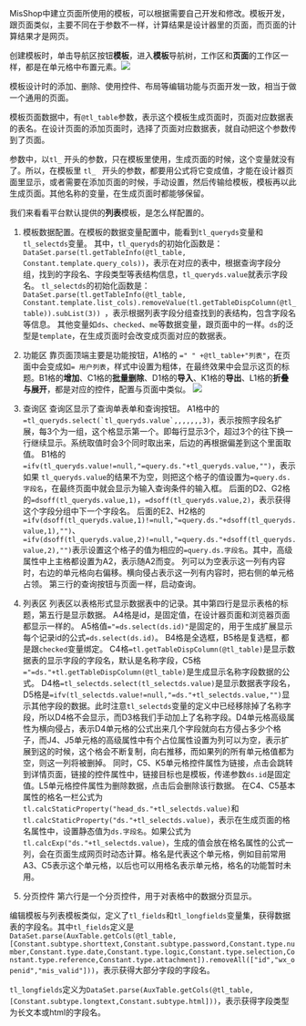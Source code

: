 MisShop中建立页面所使用的模板，可以根据需要自己开发和修改。模板开发，跟页面类似，主要不同在于参数不一样，计算结果是设计器里的页面，而页面的计算结果才是网页。

创建模板时，单击导航区按钮**模板**，进入**模板**导航树，工作区和**页面**的工作区一样，都是在单元格中布置元素。![](https://upload-images.jianshu.io/upload_images/12920178-d5caa73075d94153.png?imageMogr2/auto-orient/strip%7CimageView2/2/w/1240)

模板设计时的添加、删除、使用控件、布局等编辑功能与页面开发一致，相当于做一个通用的页面。

模板页面数据中，有```@tl_table```参数，表示这个模板生成页面时，页面对应数据表的表名。在设计页面的添加页面时，选择了页面对应数据表，就自动把这个参数传到了页面。

参数中，以``` tl_ ``` 开头的参数，只在模板里使用，生成页面的时候，这个变量就没有了。所以，在模板里 ```tl_ ``` 开头的参数，都要用公式将它变成值，才能在设计器页面里显示，或者需要在添加页面的时候，手动设置，然后传输给模板，模板再以此生成页面。其他名称的变量，在生成页面时都能够保留。

我们来看看平台默认提供的**列表**模板，是怎么样配置的。

1. 模板数据配置。在模板的数据变量配置中，能看到```tl_queryds```变量和 ```tl_selectds```变量。
其中，```tl_queryds```的初始化函数是：```DataSet.parse(tl.getTableInfo(@tl_table, Constant.template.query_cols))```，表示在对应的表中，根据查询字段分组，找到的字段名、字段类型等表结构信息，```tl_queryds.value```就表示字段名。
```tl_selectds```的初始化函数是：```DataSet.parse(tl.getTableInfo(@tl_table, Constant.template.list_cols).removeValue(tl.getTableDispColumn(@tl_table)).subList(3)) ```，表示根据列表字段分组查找到的表结构，包含字段名等信息。
其他变量如```ds```、```checked```、```me```等数据变量，跟页面中的一样。```ds```的泛型是```template```，在生成页面时会改变成页面对应的数据表。

2. 功能区
靠页面顶端主要是功能按钮，A1格的 ```=" " +@tl_table+"列表"```，在页面中会变成如```= 用户列表```，样式中设置为粗体，在最终效果中会显示这页的标题。B1格的**增加**、C1格的**批量删除**、D1格的**导入**、K1格的**导出**、L1格的**折叠与展开**，都是对应的控件，配置与页面中类似。
![](https://upload-images.jianshu.io/upload_images/12920178-d91c63bcab4ad115.png?imageMogr2/auto-orient/strip%7CimageView2/2/w/1240)

3. 查询区
查询区显示了查询单表单和查询按钮。
A1格中的 ```=tl_queryds.select(`tl_queryds.value`,,,,,,,3)```，表示按照字段名扩展，每3个为一组，这个格显示第一个。即每行显示3个，超过3个的往下换一行继续显示。系统取值时会3个同时取出来，后边的再根据偏差到这个里面取值。
B1格的```=ifv(tl_queryds.value!=null,"=query.ds."+tl_queryds.value,"")```，表示如果 ```tl_queryds.value```的结果不为空，则把这个格子的值设置为```=query.ds.字段名```，在最终页面中就会显示为输入查询条件的输入框。
后面的D2、G2格的```=dsoff(tl_queryds.value,1)```，```=dsoff(tl_queryds.value,2)```，表示获得这个字段分组中下一个字段名。
后面的E2、H2格的```=ifv(dsoff(tl_queryds.value,1)!=null,"=query.ds."+dsoff(tl_queryds.value,1),"")```、```
=ifv(dsoff(tl_queryds.value,2)!=null,"=query.ds."+dsoff(tl_queryds.value,2),"")```表示设置这个格子的值为相应的```=query.ds.字段名```。其中，高级属性中上主格都设置为A2，表示随A2而变。
列可以为空表示这一列有内容时，右边的单元格向右偏移。横向侵占表示这一列有内容时，把右侧的单元格占领。
第三行的查询按钮与页面一样，启动查询。

4. 列表区
列表区以表格形式显示数据表中的记录。其中第四行是显示表格的标题，第五行是显示数据。
A4格是id，是固定值，在设计器页面和浏览器页面都显示一样的。
A5格值```="=ds.select(ds.id)"```是固定的，用于生成扩展显示每个记录id的公式```=ds.select(ds.id)```。
B4格是全选框，B5格是复选框，都是跟```checked```变量绑定。
C4格```=tl.getTableDispColumn(@tl_table)```是显示数据表的显示字段的字段名，默认是名称字段，C5格```="=ds."+tl.getTableDispColumn(@tl_table)```是生成显示名称字段数据的公式。
D4格```=tl_selectds.select(tl_selectds.value)```是显示数据表字段名，D5格是```=ifv(tl_selectds.value!=null,"=ds."+tl_selectds.value,"")```显示其他字段的数据。此时注意```tl_selectds```变量的定义中已经移除掉了名称字段，所以D4格不会显示，而D3格我们手动加上了名称字段。D4单元格高级属性为横向侵占，表示D4单元格的公式出来几个字段就向右方侵占多少个格子，而J4、J5单元格的高级属性中有个占位属性设置为列可以为空，表示扩展到这的时候，这个格会不断复制，向右推移，而如果列的所有单元格值都为空，则这一列将被删掉。
同时，C5、K5单元格控件属性为链接，点击会跳转到详情页面，链接的控件属性中，链接目标也是模板，传递参数```ds.id```是固定值。L5单元格控件属性为删除数据，点击后会删除该行数据。
在C4、C5基本属性的格名一栏公式为```tl.calcStaticProperty("head_ds."+tl_selectds.value)```和```tl.calcStaticProperty("ds."+tl_selectds.value)```，表示在生成页面的格名属性中，设置静态值为```ds.字段名```。如果公式为```tl.calcExp("ds."+tl_selectds.value)```，生成的值会放在格名属性的公式一列，会在页面生成网页时动态计算。格名是代表这个单元格，例如目前常用A3、C5表示这个单元格，以后也可以用格名表示单元格，格名的功能暂时未用。

5. 分页控件
第六行是一个分页控件，用于对表格中的数据分页显示。

编辑模板与列表模板类似，定义了```tl_fields```和```tl_longfields```变量集，获得数据表的字段名。其中```tl_fields```定义是```DataSet.parse(AuxTable.getCols(@tl_table,[Constant.subtype.shorttext,Constant.subtype.password,Constant.type.number,Constant.type.date,Constant.type.logic,Constant.type.selection,Constant.type.reference,Constant.type.attachment]).removeAll(["id","wx_openid","mis_valid"]))```，表示获得大部分字段的字段名。

```tl_longfields```定义为```DataSet.parse(AuxTable.getCols(@tl_table,[Constant.subtype.longtext,Constant.subtype.html]))```，表示获得字段类型为长文本或html的字段名。


